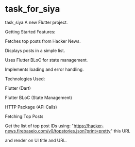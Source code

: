 # task_for_siya


task_siya
A new Flutter project.

Getting Started
Features:

Fetches top posts from Hacker News.

Displays posts in a simple list.

Uses Flutter BLoC for state management.

Implements loading and error handling.

Technologies Used:

Flutter (Dart)

Flutter BLoC (State Management)

HTTP Package (API Calls)

Fetching Top Posts

Get the list of top post IDs using: "https://hacker-news.firebaseio.com/v0/topstories.json?print=pretty" this URL

and render on UI title and URL.
